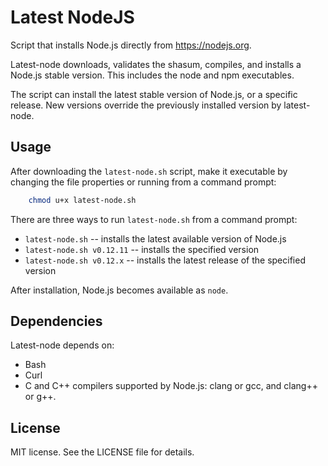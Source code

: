 # Latest NodeJS

Script that installs Node.js directly from https://nodejs.org.

Latest-node downloads, validates the shasum, compiles, and installs a Node.js stable version. This includes the node and npm executables.

The script can install the latest stable version of Node.js, or a specific release. New versions override the previously installed version by latest-node.


## Usage

After downloading the `latest-node.sh` script, make it executable by changing the file properties or running from a command prompt:
~~~ bash
	chmod u+x latest-node.sh
~~~

There are three ways to run `latest-node.sh` from a command prompt:
* `latest-node.sh` -- installs the latest available version of Node.js
* `latest-node.sh v0.12.11` -- installs the specified version
* `latest-node.sh v0.12.x` -- installs the latest release of the specified version

After installation, Node.js becomes available as `node`.


## Dependencies

Latest-node depends on:
* Bash
* Curl
* C and C++ compilers supported by Node.js: clang or gcc, and clang++ or g++.


## License

MIT license. See the LICENSE file for details. 

